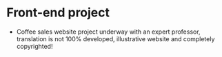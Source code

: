 # Front-end project

- Coffee sales website project underway with an expert professor, translation is not 100% developed, illustrative website and completely copyrighted!
